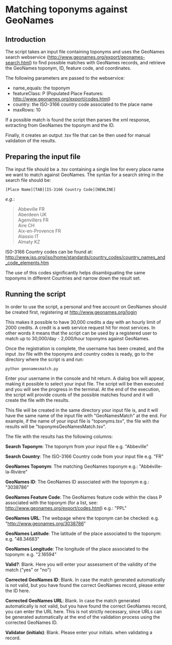 # Matching toponyms against GeoNames


## Introduction
    

The script takes an input file containing toponyms and uses the GeoNames search webservice (http://www.geonames.org/export/geonames-search.html) to find possible matches with GeoNames records, and retrieve the GeoNames toponym, ID, feature code, and coordinates.

The following parameters are passed to the webservice:
- name_equals: the toponym
- featureClass: P (Populated Place Features: http://www.geonames.org/export/codes.html)
- country: the ISO-3166 country code associated to the place name
- maxRows: 10

If a possible match is found the script then parses the xml response, extracting from GeoNames the toponym and the ID.

Finally, it creates an output .tsv file that can be then used for manual validation of the results.

## Preparing the input file

The input file should be a .tsv containing a single line for every place name we want to match against GeoNames. The syntax for a search string in the search file should be:

`[Place Name][TAB][IS-3166 Country Code][NEWLINE]`

_e.g._:

> Abbeville	FR <br/>
> Aberdeen	UK <br/>
> Agenvillers	FR <br/>
> Aire	CH <br/>
> Aix-en-Provence	FR <br/>
> Alassio	IT <br/>
> Almaty	KZ <br/>

IS0-3166 Country codes can be found at: http://www.iso.org/iso/home/standards/country_codes/country_names_and_code_elements.htm

The use of this codes significantly helps disambiguating the same toponyms in different Countries and narrow down the result set.

## Running the script

In order to use the script, a personal and free account on GeoNames should be created first, registering at http://www.geonames.org/login

This makes it possible to have 30,000 credits a day with an hourly limit of 2000 credits. A credit is a web service request hit for most services. In other words it means that the script can be used by a registered user to match up to 30,000/day - 2,000/hour toponyms against GeoNames.

Once the registration is complete, the username has been created, and the input .tsv file with the toponyms and country codes is ready, go to the directory where the script is and run:

`python geonamesmatch.py`

Enter your username in the console and hit return. A dialog box will appear, making it possible to select your input file. The script will be then executed and you will see the progress in the terminal. At the end of the execution, the script will provide counts of the possible matches found and it will create the file with the results.

This file will be created in the same directory your input file is, and it will have the same name of the input file with "GeoNamesMatch" at the end. For example, if the name of your input file is "toponyms.tsv", the file with the results will be "toponymsGeoNamesMatch.tsv".

The file with the results has the following columns:

**Search Toponym**: The toponym from your input file
e.g. "Abbeville"

**Search Country**: The ISO-3166 Country code from your input file
e.g. "FR"

**GeoNames Toponym**: The matching GeoNames toponym
e.g.: "Abbéville-la-Rivière"

**GeoNames ID**: The GeoNames ID associated with the toponym
e.g.: "3038786"

**GeoNames Feature Code**: The GeoNames feature code within the class P associated with the toponym (for a list, see: http://www.geonames.org/export/codes.html)
e.g.: "PPL"

**GeoNames URL**: The webpage where the toponym can be checked:
e.g. "http://www.geonames.org/3038786"

**GeoNames Latitude**: The latitude of the place associated to the toponym:
e.g. "48.34683"

**GeoNames Longitude**: The longitude of the place associated to the toponym:
e.g. "2.16594"

**Valid?**: Blank. Here you will enter your assessment of the validity of the match ("yes" or "no")

**Corrected GeoNames ID**: Blank. In case the match generated automatically is not valid, but you have found the correct GeoNames record, please enter the ID here.

**Corrected GeoNames URL**: Blank. In case the match generated automatically is not valid, but you have found the correct GeoNames record, you can enter the URL here. This is not strictly necessary, since URLs can be generated automatically at the end of the validation process using the corrected GeoNames ID.

**Validator (initials)**: Blank. Please enter your initials. when validating a record.
